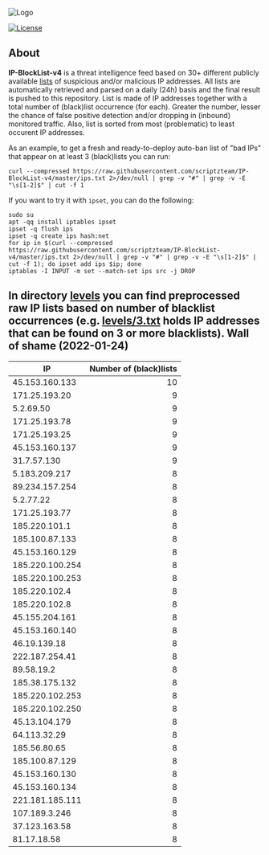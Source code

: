 ![Logo](https://i.imgur.com/PyKLAe7.png)

[![License](https://img.shields.io/badge/license-The_Unlicense-red.svg)](https://unlicense.org/)

About
----

**IP-BlockList-v4** is a threat intelligence feed based on 30+ different publicly available [lists](https://github.com/stamparm/maltrail) of suspicious and/or malicious IP addresses. All lists are automatically retrieved and parsed on a daily (24h) basis and the final result is pushed to this repository. List is made of IP addresses together with a total number of (black)list occurrence (for each). Greater the number, lesser the chance of false positive detection and/or dropping in (inbound) monitored traffic. Also, list is sorted from most (problematic) to least occurent IP addresses.

As an example, to get a fresh and ready-to-deploy auto-ban list of "bad IPs" that appear on at least 3 (black)lists you can run:

```
curl --compressed https://raw.githubusercontent.com/scriptzteam/IP-BlockList-v4/master/ips.txt 2>/dev/null | grep -v "#" | grep -v -E "\s[1-2]$" | cut -f 1
```

If you want to try it with `ipset`, you can do the following:

```
sudo su
apt -qq install iptables ipset
ipset -q flush ips
ipset -q create ips hash:net
for ip in $(curl --compressed https://raw.githubusercontent.com/scriptzteam/IP-BlockList-v4/master/ips.txt 2>/dev/null | grep -v "#" | grep -v -E "\s[1-2]$" | cut -f 1); do ipset add ips $ip; done
iptables -I INPUT -m set --match-set ips src -j DROP
```

In directory [levels](levels) you can find preprocessed raw IP lists based on number of blacklist occurrences (e.g. [levels/3.txt](levels/3.txt) holds IP addresses that can be found on 3 or more blacklists).
Wall of shame (2022-01-24)
----

|IP|Number of (black)lists|
|---|--:|
45.153.160.133|10
171.25.193.20|9
5.2.69.50|9
171.25.193.78|9
171.25.193.25|9
45.153.160.137|9
31.7.57.130|9
5.183.209.217|8
89.234.157.254|8
5.2.77.22|8
171.25.193.77|8
185.220.101.1|8
185.100.87.133|8
45.153.160.129|8
185.220.100.254|8
185.220.100.253|8
185.220.102.4|8
185.220.102.8|8
45.155.204.161|8
45.153.160.140|8
46.19.139.18|8
222.187.254.41|8
89.58.19.2|8
185.38.175.132|8
185.220.102.253|8
185.220.102.250|8
45.13.104.179|8
64.113.32.29|8
185.56.80.65|8
185.100.87.129|8
45.153.160.130|8
45.153.160.134|8
221.181.185.111|8
107.189.3.246|8
37.123.163.58|8
81.17.18.58|8
